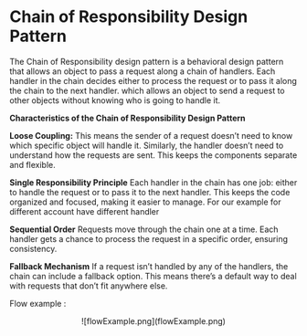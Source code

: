 # Chain of Responsibility Design Pattern

The Chain of Responsibility design pattern is a behavioral design pattern that allows an object to pass a request along a chain of handlers.
Each handler in the chain decides either to process the request or to pass it along the chain to the next handler.
which allows an object to send a request to other objects without knowing who is going to handle it.

**Characteristics of the Chain of Responsibility Design Pattern**
        
**Loose Coupling:** 
                This means the sender of a request doesn’t need to know which specific object will handle it. Similarly, the handler doesn’t need to
                understand how the requests are sent. This keeps the components separate and flexible.
        
**Single Responsibility Principle**
                Each handler in the chain has one job: either to handle the request or to pass it to the next handler. This keeps the code organized and focused, 
                making it easier to manage.
                For our example for different account have different handler

**Sequential Order** 
                Requests move through the chain one at a time. Each handler gets a chance to process the request in a specific order, ensuring consistency.

**Fallback Mechanism** 
                If a request isn’t handled by any of the handlers, the chain can include a fallback option. This means there’s a default way to deal with requests 
                that don’t fit anywhere else.


Flow example :
<center>
![flowExample.png](flowExample.png)
</center>

